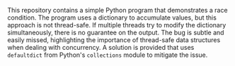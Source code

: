 This repository contains a simple Python program that demonstrates a race condition. The program uses a dictionary to accumulate values, but this approach is not thread-safe. If multiple threads try to modify the dictionary simultaneously, there is no guarantee on the output. The bug is subtle and easily missed, highlighting the importance of thread-safe data structures when dealing with concurrency. A solution is provided that uses `defaultdict` from Python's `collections` module to mitigate the issue. 